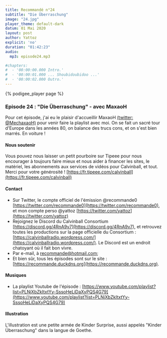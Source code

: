 ```yaml
---
title: Recommandé n°24
subtitle: "Die Überraschung"
image: "24.jpg"
player_theme: default-dark
datum: 01 Mai 2020
layout: post
author: Yattoz
explicit: 'no'
duration: "01:42:23"
audio:
  mp3: episode24.mp3

#chapters:
#  - '00:00:00.000 Intro.'
#  - '00:00:01.000 ... Shoubidoubidoo ...'
#  - '00:00:02.000 Outro.'
---
```


{% podigee_player page %}

### Episode 24 : "Die Überraschung" - avec MaxaoH

Pour cet épisode, j'ai eu le plaisir d'accueillir MaxaoH [(twitter: @MechaxaoH)](https://twitter.com/mechaxaoh) pour venir faire la playlist avec moi. On se fait un sacré tour d'Europe dans les années 80, on balance des trucs cons, et on s'est bien marrés. En voiture !

#### Nous soutenir 

Vous pouvez nous laisser un petit pourboire sur Tipeee pour nous encourager à toujours faire mieux et nous aider à financer les sites, le matériel, les abonnements aux services de vidéos pour Calvinball, et tout. Merci pour votre générosité ! [https://fr.tipeee.com/calvinball](https://fr.tipeee.com/calvinball)

#### Contact

- Sur Twitter, le compte officiel de l'émission @recommande0 [https://twitter.com/recommande0](https://twitter.com/recommande0), et mon compte perso @yattoz [https://twitter.com/yattoz](https://twitter.com/yattoz)
- Rejoignez le Discord du Calvinball Consortium [https://discord.gg/4RnA9v7](https://discord.gg/4RnA9v7), et retrouvez toutes les productions sur la page officielle du Consortium : [https://calvinballradio.wordpress.com/](https://calvinballradio.wordpress.com/). Le Discord est un endroit chatoyant où il fait bon vivre.
- Par e-mail, à recommande@hotmail.com;
- Et bien sûr, tous les épisodes sont sur le site : [https://recommande.duckdns.org](https://recommande.duckdns.org).

#### Musiques

  * La playlist Youtube de l'épisode : [https://www.youtube.com/playlist?list=PLNjXbZkItxtYy-SssoHeLiDaXyPQS4G79](https://www.youtube.com/playlist?list=PLNjXbZkItxtYy-SssoHeLiDaXyPQS4G79)

#### Illustration

L'illustration est une petite armée de Kinder Surprise, aussi appelés "Kinder Überraschung" dans la langue de Goethe.





